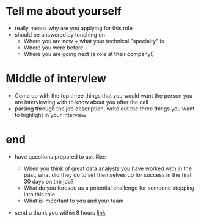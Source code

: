 # Tell me about yourself
- really means why are you applying for this role
- should be answered by touching on
    - Where you are now + what your technical "specialty" is 
    - Where you were before 
    - Where you are going next (a role at their company!) 

# Middle of interview
- Come up with the top three things that you would want the person you are interviewing with to know about you after the call
- parsing through the job description, write out the three things you want to highlight in your interview

# end
- have questions prepared to ask like:
    - When you think of great data analysts you have worked with in the past, what did they do to set themselves up for success in the first 30 days on the job?
    - What do you foresee as a potential challenge for someone stepping into this role
    - What is important to you and your team

- send a thank you within 8 hours [link](https://www.notion.so/In-Depth-Behavioral-Prep-689e43778c0e4713b160fdb43c610c8e)